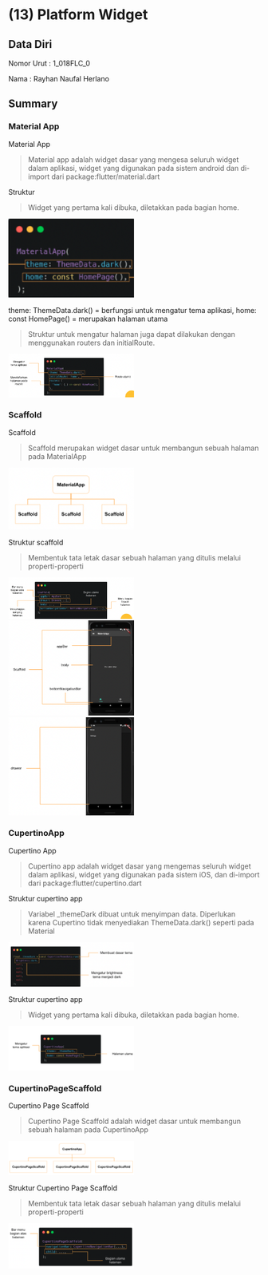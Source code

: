 # (13) Platform Widget


## Data Diri
Nomor Urut : 1_018FLC_0

Nama : Rayhan Naufal Herlano

## Summary 
### Material App
Material App
>Material app adalah widget dasar yang mengesa seluruh widget dalam aplikasi, widget yang digunakan pada sistem android dan di-import dari package:flutter/material.dart

Struktur
>Widget yang pertama kali dibuka, diletakkan pada bagian home.

<img src="./Screenshot/struktur.png" width=50% height=50%>

theme: ThemeData.dark() =  berfungsi untuk mengatur tema aplikasi,
home: const HomePage() = merupakan halaman utama

>Struktur untuk mengatur halaman juga dapat dilakukan dengan menggunakan routers dan initialRoute.

<img src="./Screenshot/struktur2.png" width=50% height=50%>

### Scaffold
Scaffold
>Scaffold merupakan widget dasar untuk membangun sebuah halaman pada MaterialApp

<img src="./Screenshot/scaffold.png" width=50% height=50%>

Struktur scaffold
>Membentuk tata letak dasar sebuah halaman yang ditulis melalui properti-properti

<img src="./Screenshot/struktur_scaffold.png" width=50% height=50%>

<img src="./Screenshot/output_scaffold.png" width=50% height=50%>

<img src="./Screenshot/drawer_scaffold.png" width=50% height=50%>

### CupertinoApp
Cupertino App
>Cupertino app adalah widget dasar yang mengemas seluruh widget dalam aplikasi, widget yang digunakan pada sistem iOS, dan di-import dari package:flutter/cupertino.dart

Struktur cupertino app
>Variabel _themeDark dibuat untuk menyimpan data. Diperlukan karena Cupertino tidak menyediakan ThemeData.dark() seperti pada Material

<img src="./Screenshot/cupertino_structure.png" width=50% height=50%>

Struktur cupertino app
>Widget yang pertama kali dibuka, diletakkan pada bagian home.
<img src="./Screenshot/cupertino_structure2.png" width=50% height=50%>

### CupertinoPageScaffold
Cupertino Page Scaffold
>Cupertino Page Scaffold adalah widget dasar untuk membangun sebuah halaman pada CupertinoApp

<img src="./Screenshot/CupertinoPageScaffold.png" width=50% height=50%>

Struktur Cupertino Page Scaffold
>Membentuk tata letak dasar sebuah halaman yang ditulis melalui properti-properti

<img src="./Screenshot/struktur_cupertinoScaffold.png" width=50% height=50%>


